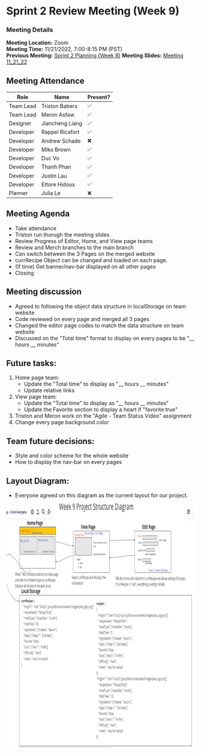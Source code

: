 # Sprint 2 Review Meeting (Week 9)
### Meeting Details
**Meeting Location:** Zoom  
**Meeting Time:** 11/21/2022, 7:00-8:15 PM (PST)  
**Previous Meeting:** [Sprint 2 Planning (Week 8)](https://github.com/cse110-sp21-group36/cse110-sp21-group36/blob/main/admin/meetings/111722-Sprint-Planning-02-Week8.md)
**Meeting Slides:** [Meeting 11_21_22](../meeting%20slides/Copy%20of%20Group%2036%20Meeting%2011_21_22.pdf)

## Meeting Attendance
| Role | Name | Present? |
| --- | --- | --- |
| Team Lead | Triston Babers |✅|
| Team Lead | Meron Asfaw |✅|
| Designer | Jiancheng Liang |✅|
| Developer | Rappel Ricafort |✅|
| Developer | Andrew Schade |❌|
| Developer | Miko Brown |✅|
| Developer | Duc Vo |✅|
| Developer | Thanh Phan |✅|
| Developer | Justin Lau |✅|
| Developer | Ettore Hidoux |✅|
| Planner | Julia Le |❌|

## Meeting Agenda
- Take attendance
- Triston run thorugh the meeting slides
- Review Progress of Editor, Home, and View page teams
- Review and Merch branches to the main branch
- Can switch between the 3 Pages on the merged website
- currRecipe Object can be changed and loaded on each page.
- (If time) Get banner/nav-bar displayed on all other pages
- Closing

## Meeting discussion
- Agreed to following the object data structure in localStorage on team website
- Code reviewed on every page and merged all 3 pages
- Changed the editor page codes to match the data structure on team website
- Discussed on the "Total time" format to display on every pages to be "__ hours __ minutes" 

## Future tasks:
1. Home page team:
   - Update the "Total time" to display as "__ hours __ minutes" 
   - Update relative links 
2. View page team:
   - Update the "Total time" to display as "__ hours __ minutes" 
   - Update the Favorite section to display a heart if "favorite:true"  
3. Triston and Meron work on the "Agile - Team Status Video" assignment
4. Change every page background color 

## Team future decisions:
 - Style and color scheme for the whole website
 - How to display the nav-bar on every pages
 
 ## Layout Diagram:
 - Everyone agreed on this diagram as the current layout for our project.
<img src="https://github.com/cse110-sp21-group36/cse110-sp21-group36/blob/main/specs/Project%20Structure%20Diagram.PNG" width="900" height="650">
